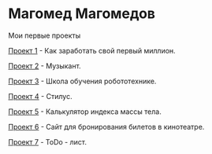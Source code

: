 # Магомед Магомедов
Мои первые проекты

[Проект 1](https://magomedov-m.github.io/lesson_12/) - Как заработать свой первый  миллион.

[Проект 2](https://magomedov-m.github.io/Project_music/src/) - Музыкант.

[Проект 3](https://magomedov-m.github.io/Robotics_training_school/src/) - Школа обучения робототехнике.

[Проект 4](https://magomedov-m.github.io/src_for_github/) - Стилус. 

[Проект 5](https://magomedov-m.github.io/culc_bmi_for_github/) - Калькулятор индекса массы тела.

[Проект 6](https://magomedov-m.github.io/redWinterGIthub/src/) - Сайт для бронирования билетов в кинотеатре.

[Проект 7](https://magomedov-m.github.io/ToDo_Github/todolist/src) - ToDo - лист.




